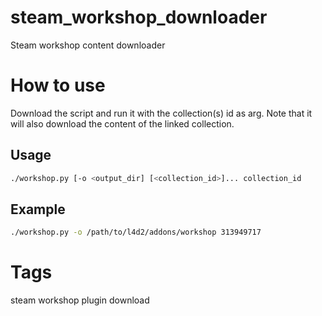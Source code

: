# steam_workshop_downloader
Steam workshop content downloader

# How to use
Download the script and run it with the collection(s) id as arg. Note that it
will also download the content of the linked collection.

## Usage
```bash
./workshop.py [-o <output_dir] [<collection_id>]... collection_id
```

## Example
```bash
./workshop.py -o /path/to/l4d2/addons/workshop 313949717
```

# Tags
steam workshop plugin download
